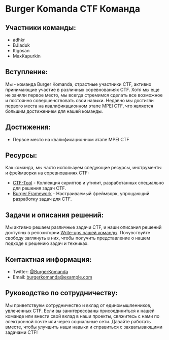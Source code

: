 # Burger Komanda CTF Команда

## Участники команды:
- adhkr
- BJIaduk
- Itigosan
- MaxKapurkin

## Вступление:
Мы - команда Burger Komanda, страстные участники CTF, активно принимающие участие в различных соревнованиях CTF. Хотя мы еще не заняли первое место, мы всегда стремимся сделать все возможное и постоянно совершенствовать свои навыки. Недавно мы достигли первого места на квалификационном этапе MPEI CTF, что является большим достижением для нашей команды.

## Достижения:
- Первое место на квалификационном этапе MPEI CTF

## Ресурсы:
Как команда, мы часто используем следующие ресурсы, инструменты и фреймворки на соревнованиях CTF:
- [CTF-Tool](https://github.com/BurgerKomanda/ctf-tool) - Коллекция скриптов и утилит, разработанных специально для решения задач CTF.
- [Burger Framework](https://github.com/BurgerKomanda/burger-framework) - Настраиваемый фреймворк, упрощающий разработку задач для CTF.

## Задачи и описания решений:
Мы активно решаем различные задачи CTF, и наши описания решений доступны в репозитории [Write-ups нашей команды](https://our-site-burger-ctf-pi.vercel.app/pages/write-ups.html). Почувствуйте свободу заглянуть в них, чтобы получить представление о нашем подходе к решению задач и техниках.

## Контактная информация:
- Twitter: [@BurgerKomanda](https://twitter.com/BurgerKomanda)
- Email: burgerkomanda@example.com

## Руководство по сотрудничеству:
Мы приветствуем сотрудничество и вклад от единомышленников, увлеченных CTF. Если вы заинтересованы присоединиться к нашей команде или внести свой вклад в наши проекты, свяжитесь с нами по электронной почте или через социальные сети. Давайте работать вместе, чтобы улучшить наши навыки и справиться с захватывающими задачами CTF!